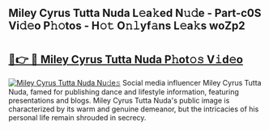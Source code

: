 ## Miley Cyrus Tutta Nuda L𝚎a𝚔ed N𝚞𝚍e - Part-c0S Vi𝚍𝚎o P𝚑𝚘tos - H𝚘𝚝 O𝚗𝚕yf𝚊ns L𝚎a𝚔s woZp2

# <h2><a href="http://kf989l.oniu.top/?m=Miley+Cyrus+Tutta+Nuda">🔗👉 🔴 Miley Cyrus Tutta Nuda P𝚑ot𝚘𝚜 V𝚒d𝚎o</a></h2>

[![Miley Cyrus Tutta Nuda Nu𝚍e𝚜](https://i.imgur.com/0qMVB7G.gif)](http://kf989l.oniu.top/?m=Miley+Cyrus+Tutta+Nuda)
Social media influencer Miley Cyrus Tutta Nuda, famed for publishing dance and lifestyle information, featuring presentations and blogs. Miley Cyrus Tutta Nuda's public image is characterized by its warm and genuine demeanor, but the intricacies of his personal life remain shrouded in secrecy.  
